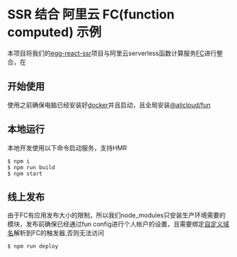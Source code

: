 # SSR 结合 阿里云 FC(function computed) 示例

本项目将我们的[egg-react-ssr](https://github.com/ykfe/egg-react-ssr)项目与阿里云serverless函数计算服务[FC](https://help.aliyun.com/document_detail/52895.html?spm=a2c4g.11186623.6.541.45c9368bqWeNxZ)进行整合，在

## 开始使用 

使用之前确保电脑已经安装好[docker](https://github.com/alibaba/funcraft/blob/master/docs/usage/installation-zh.md)并且启动，且全局安装[@alicloud/fun](https://github.com/alibaba/funcraft/blob/master/docs/usage/installation-zh.md)

## 本地运行

本地开发使用以下命令启动服务，支持HMR

```
$ npm i
$ npm run build
$ npm start
```

## 线上发布

由于FC有应用发布大小的限制，所以我们node_modules只安装生产环境需要的模块，发布前确保已经通过fun config进行个人帐户的设置，且需要绑定[自定义域名](https://help.aliyun.com/document_detail/90722.html?spm=a2c4g.11174283.6.682.1a245212Zcy5ax)解析到FC的触发器,否则无法访问

```
$ npm run deploy
```